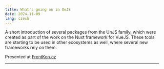```yaml
---
title: What's going on in UnJS
date: 2024-11-09
lang: czech
---
```


A short introduction of several packages from the UnJS family, which were created as part of the work on the Nuxt framework for VueJS. These tools are starting to be used in other ecosystems as well, where several new frameworks rely on them.

Presented at [FrontKon.cz](https://frontkon.cz/)

---
